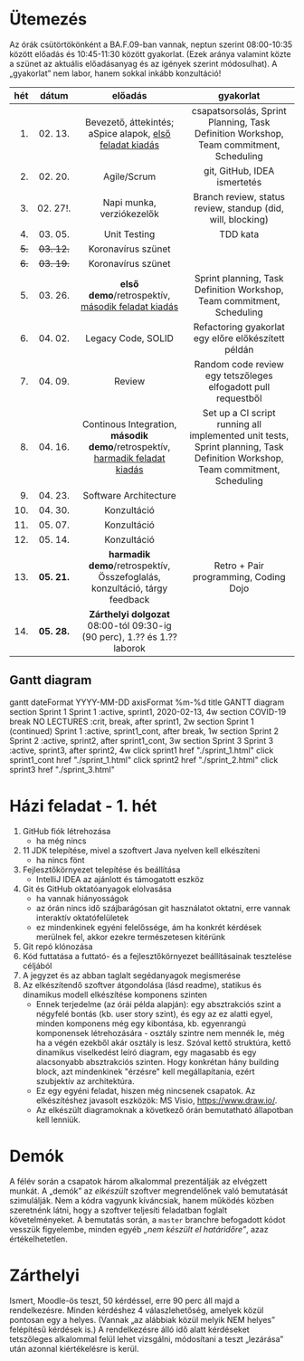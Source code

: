 # Ütemezés

Az órák csütörtökönként a BA.F.09-ban vannak, neptun szerint 08:00-10:35 között előadás és 10:45-11:30 között gyakorlat. (Ezek aránya valamint közte a szünet az aktuális előadásanyag és az igények szerint módosulhat). A „gyakorlat” nem labor, hanem sokkal inkább konzultáció!

|hét    |dátum        |előadás|gyakorlat|
|------:|:-----------:|:-----:|:-------:|
| 1.|02.&nbsp;13.|Bevezető, áttekintés; aSpice alapok, [első feladat kiadás](sprint_1.md)|csapatsorsolás, Sprint Planning, Task Definition Workshop, Team commitment, Scheduling
| 2.|02.&nbsp;20.|Agile/Scrum | git, GitHub, IDEA ismertetés
| 3.|02.&nbsp;27!.|Napi munka, verziókezelők|Branch review, status review, standup (did, will, blocking)
| 4.|03.&nbsp;05.|Unit Testing|TDD kata
| <s>5.</s>|<s>03.&nbsp;12.</s>| Koronavírus szünet
| <s>6.</s>|<s>03.&nbsp;19.</s>| Koronavírus szünet
| 5.|03.&nbsp;26.| **első demo**/retrospektív, [második feladat kiadás](sprint_2.md)|Sprint planning, Task Definition Workshop, Team commitment, Scheduling
| 6.|04.&nbsp;02.| Legacy Code, SOLID|Refactoring gyakorlat egy előre előkészített példán
| 7.|04.&nbsp;09.| Review|Random code review egy tetszőleges elfogadott pull requestből
| 8.|04.&nbsp;16.| Continous Integration, **második demo**/retrospektív, [harmadik feladat kiadás](sprint_3.md)|Set up a CI script running all implemented unit tests, Sprint planning, Task Definition Workshop, Team commitment, Scheduling
| 9.|04.&nbsp;23.| Software Architecture
|10.|04.&nbsp;30.| Konzultáció
|11.|05.&nbsp;07.| Konzultáció
|12.|05.&nbsp;14.| Konzultáció
|13.|**05.&nbsp;21.**|**harmadik demo**/retrospektív, Összefoglalás, konzultáció, tárgy feedback|Retro + Pair programming, Coding Dojo
|14.|**05.&nbsp;28.**|**Zárthelyi dolgozat** 08:00-tól 09:30-ig (90 perc), 1.?? és 1.?? laborok


## Gantt diagram


<div class="mermaid">
    gantt
    dateFormat  YYYY-MM-DD
    axisFormat  %m-%d
    title GANTT diagram
    section Sprint 1
        Sprint 1 :active, sprint1, 2020-02-13, 4w
    section COVID-19 break
        NO LECTURES :crit, break, after sprint1, 2w
    section Sprint 1 (continued)
        Sprint 1 :active, sprint1_cont, after break, 1w
    section Sprint 2
        Sprint 2 :active, sprint2, after sprint1_cont, 3w
    section Sprint 3
        Sprint 3 :active, sprint3, after sprint2, 4w
    click sprint1 href "./sprint_1.html"
    click sprint1_cont href "./sprint_1.html"
    click sprint2 href "./sprint_2.html"
    click sprint3 href "./sprint_3.html"
</div>


# Házi feladat - 1. hét

1. GitHub fiók létrehozása
    * ha még nincs
2. 11 JDK telepítése, mivel a szoftvert Java nyelven kell elkészíteni
    * ha nincs fönt
3. Fejlesztőkörnyezet telepítése és beállítása
    * IntelliJ IDEA az ajánlott és támogatott eszköz
4. Git és GitHub oktatóanyagok elolvasása
    * ha vannak hiányosságok
    * az órán nincs idő szájbarágósan git használatot oktatni, erre vannak interaktív oktatófelületek
    * ez mindenkinek egyéni felelőssége, ám ha konkrét kérdések merülnek fel, akkor ezekre természetesen kitérünk
5. Git repó klónozása
6. Kód futtatása a futtató- és a fejlesztőkörnyezet beállításainak tesztelése céljából
7. A jegyzet és az abban taglalt segédanyagok megismerése
8. Az elkészítendő szoftver átgondolása (lásd readme), statikus és dinamikus modell elkészítése komponens szinten
    * Ennek terjedelme (az órái példa alapján): egy absztrakciós szint a négyfelé bontás (kb. user story szint), és egy az ez alatti egyel, minden komponens még egy kibontása, kb. egyenrangú komponensek létrehozására - osztály szintre nem mennék le, még ha a végén ezekből akár osztály is lesz. Szóval kettő struktúra, kettő dinamikus viselkedést leíró diagram, egy magasabb és egy alacsonyabb absztrakciós szinten. Hogy konkrétan hány building block, azt mindenkinek "érzésre" kell megállapítania, ezért szubjektív az architektúra.
    * Ez egy egyéni feladat, hiszen még nincsenek csapatok. Az elkészítéshez javasolt eszközök: MS Visio, https://www.draw.io/.
    * Az elkészült diagramoknak a következő órán bemutatható állapotban kell lenniük.



# Demók

A félév során a csapatok három alkalommal prezentálják az elvégzett munkát. A „demók” az _elkészült_ szoftver megrendelőnek való bemutatását szimulálják. Nem a kódra vagyunk kíváncsiak, hanem működés közben szeretnénk látni, hogy a szoftver teljesíti feladatban foglalt követelményeket.
A bemutatás során, a `master` branchre befogadott kódot vesszük figyelembe, minden egyéb _„nem készült el határidőre”_, azaz értékelhetetlen.


# Zárthelyi

Ismert, Moodle-ös teszt, 50 kérdéssel, erre 90 perc áll majd a rendelkezésre. Minden kérdéshez 4 válaszlehetőség, amelyek közül pontosan egy a helyes. (Vannak „az alábbiak közül melyik NEM helyes” felépítésű kérdések is.) A rendelkezésre álló idő alatt kérdéseket tetszőleges alkalommal felül lehet vizsgálni, módosítani a teszt „lezárása” után azonnal kiértékelésre is kerül.
